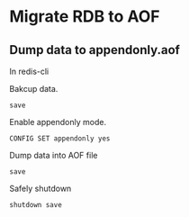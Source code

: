 # Migrate RDB to AOF

## Dump data to appendonly.aof

In redis-cli

Bakcup data.
```
save
```

Enable appendonly mode.
```
CONFIG SET appendonly yes
```

Dump data into AOF file
```
save
```

Safely shutdown
```
shutdown save
```

